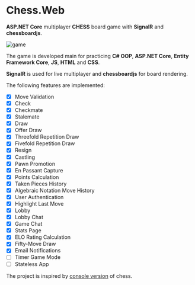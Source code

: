 # Chess.Web
**ASP.NET Core** multiplayer **CHESS** board game with **SignalR** and **chessboardjs**.

![game](src/Web/Chess.Web/wwwroot/img/ezgif.com-gif-maker.gif)

The game is developed main for practicing **C# OOP**, **ASP.NET Core**, **Entity Framework Core**, **JS**, **HTML** and **CSS**. 

**SignalR** is used for live multiplayer and **chessboardjs** for board rendering.

The following features are implemented:
- [x] Move Validation
- [x] Check
- [x] Checkmate
- [x] Stalemate
- [x] Draw
- [x] Offer Draw
- [x] Threefold Repetition Draw
- [x] Fivefold Repetition Draw
- [x] Resign
- [x] Castling
- [x] Pawn Promotion
- [x] En Passant Capture
- [x] Points Calculation
- [x] Taken Pieces History
- [x] Algebraic Notation Move History
- [x] User Authentication
- [x] Highlight Last Move
- [x] Lobby
- [x] Lobby Chat
- [x] Game Chat
- [x] Stats Page
- [x] ELO Rating Calculation
- [x] Fifty-Move Draw
- [x] Email Notifications
- [ ] Timer Game Mode
- [ ] Stateless App

The project is inspired by [console version](https://github.com/psp87/Chess.Console) of chess.
